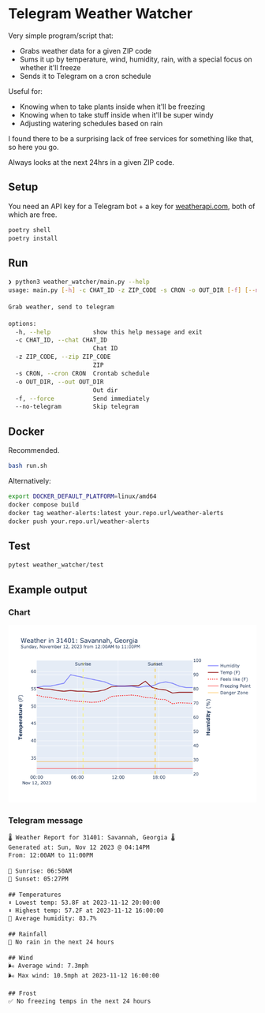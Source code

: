 # Telegram Weather Watcher

Very simple program/script that:

- Grabs weather data for a given ZIP code
- Sums it up by temperature, wind, humidity, rain, with a special focus on whether it'll freeze
- Sends it to Telegram on a cron schedule

Useful for:

- Knowing when to take plants inside when it'll be freezing
- Knowing when to take stuff inside when it'll be super windy
- Adjusting watering schedules based on rain

I found there to be a surprising lack of free services for something like that, so here you go.

Always looks at the next 24hrs in a given ZIP code.

## Setup

You need an API key for a Telegram bot + a key for [weatherapi.com](https://weatherapi.com), both of which are free.

```bash
poetry shell
poetry install
```

## Run

```bash
❯ python3 weather_watcher/main.py --help
usage: main.py [-h] -c CHAT_ID -z ZIP_CODE -s CRON -o OUT_DIR [-f] [--no-telegram]

Grab weather, send to telegram

options:
  -h, --help            show this help message and exit
  -c CHAT_ID, --chat CHAT_ID
                        Chat ID
  -z ZIP_CODE, --zip ZIP_CODE
                        ZIP
  -s CRON, --cron CRON  Crontab schedule
  -o OUT_DIR, --out OUT_DIR
                        Out dir
  -f, --force           Send immediately
  --no-telegram         Skip telegram
```

## Docker

Recommended.

```bash
bash run.sh
```

Alternatively:

```bash
export DOCKER_DEFAULT_PLATFORM=linux/amd64
docker compose build
docker tag weather-alerts:latest your.repo.url/weather-alerts
docker push your.repo.url/weather-alerts
```

## Test

```bash
pytest weather_watcher/test
```

## Example output

### Chart

![docs/example-chart.png](docs/example-chart.png)


### Telegram message

```
🌡️ Weather Report for 31401: Savannah, Georgia 🌡️
Generated at: Sun, Nov 12 2023 @ 04:14PM
From: 12:00AM to 11:00PM

🌅 Sunrise: 06:50AM
🌇 Sunset: 05:27PM

## Temperatures
⬇️ Lowest temp: 53.8F at 2023-11-12 20:00:00
⬆️ Highest temp: 57.2F at 2023-11-12 16:00:00
🦆 Average humidity: 83.7%

## Rainfall
🌵 No rain in the next 24 hours

## Wind
🌬️ Average wind: 7.3mph
🌬️ Max wind: 10.5mph at 2023-11-12 16:00:00

## Frost
✅ No freezing temps in the next 24 hours
```
